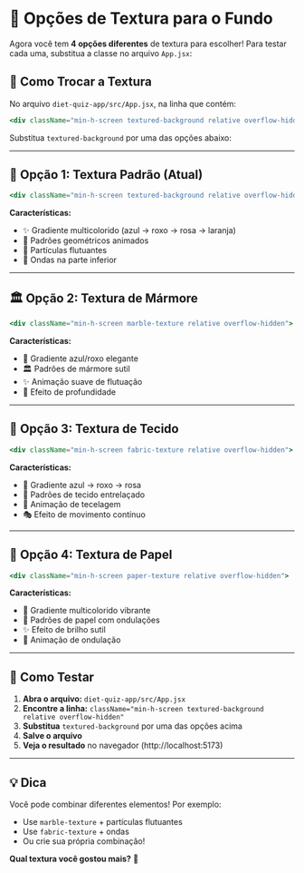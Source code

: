 # 🎨 Opções de Textura para o Fundo

Agora você tem **4 opções diferentes** de textura para escolher! Para testar cada uma, substitua a classe no arquivo `App.jsx`:

## 📝 Como Trocar a Textura

No arquivo `diet-quiz-app/src/App.jsx`, na linha que contém:
```jsx
<div className="min-h-screen textured-background relative overflow-hidden">
```

Substitua `textured-background` por uma das opções abaixo:

---

## 🎯 **Opção 1: Textura Padrão (Atual)**
```jsx
<div className="min-h-screen textured-background relative overflow-hidden">
```
**Características:**
- ✨ Gradiente multicolorido (azul → roxo → rosa → laranja)
- 🔄 Padrões geométricos animados
- 💫 Partículas flutuantes
- 🌊 Ondas na parte inferior

---

## 🏛️ **Opção 2: Textura de Mármore**
```jsx
<div className="min-h-screen marble-texture relative overflow-hidden">
```
**Características:**
- 🎨 Gradiente azul/roxo elegante
- 🏛️ Padrões de mármore sutil
- ✨ Animação suave de flutuação
- 💎 Efeito de profundidade

---

## 🧵 **Opção 3: Textura de Tecido**
```jsx
<div className="min-h-screen fabric-texture relative overflow-hidden">
```
**Características:**
- 🌈 Gradiente azul → roxo → rosa
- 🧵 Padrões de tecido entrelaçado
- 🔄 Animação de tecelagem
- 🎭 Efeito de movimento contínuo

---

## 📄 **Opção 4: Textura de Papel**
```jsx
<div className="min-h-screen paper-texture relative overflow-hidden">
```
**Características:**
- 🌈 Gradiente multicolorido vibrante
- 📄 Padrões de papel com ondulações
- ✨ Efeito de brilho sutil
- 🌊 Animação de ondulação

---

## 🚀 **Como Testar**

1. **Abra o arquivo:** `diet-quiz-app/src/App.jsx`
2. **Encontre a linha:** `className="min-h-screen textured-background relative overflow-hidden"`
3. **Substitua** `textured-background` por uma das opções acima
4. **Salve o arquivo**
5. **Veja o resultado** no navegador (http://localhost:5173)

---

## 💡 **Dica**

Você pode combinar diferentes elementos! Por exemplo:
- Use `marble-texture` + partículas flutuantes
- Use `fabric-texture` + ondas
- Ou crie sua própria combinação!

**Qual textura você gostou mais?** 🎨

